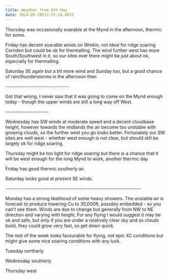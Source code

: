 ```yaml
---
title: Weather from 6th May
date: 2024-05-10T11:37:24.097Z
---
```

Thursday was occasionally soarable at the Mynd in the afternoon, thermic for some.

Friday has decent soarable winds on Wrekin, not ideal for ridge soaring Corndon but could be ok for thermalling.  The wind further west has more South/Southwest in it, so our sites over there might be just about ok, especially for thermalling.

Saturday SE again but a bit more wind and Sunday too, but a good chance of rain/thunderstorms in the afternoon then

\-------------------------------

Got that wrong, I never saw that it was going to come on the Mynd enough today - though the upper winds are still a long way off West.

\---------------------

Wednesday has SW winds at moderate speed and a decent cloudbase height, however towards the midlands the air become too unstable with growing clouds, so the further west you go looks better.  Fortunately our SW sites are well west - whether west enough is not clear, but should still be largely ok for ridge soaring.

Thursday might be too light for ridge soaring but there is a chance that it will be west enough for the long Mynd to work, another thermic day

Friday has good thermic southerly air.

Saturday looks good at present SE winds.

\------------------------------------------------------------------ 

Monday has a strong likelihood of some heavy showers.  The unstable air is forecast to produce towering Cu to 30,000ft, possibly embedded - so you can't see them.  Winds are due to change but generally from NW to NE direction and varying with height,  For any flying I would suggest it may be ok and safe, but only if you are under a relatively clear sky and as clouds build, they could grow very fast, so get down quick.

The rest of the week looks favourable for flying, not epic XC conditions but might give some nice soaring conditions with any luck.

Tuesday northerly

Wednesday southerly

Thursday west